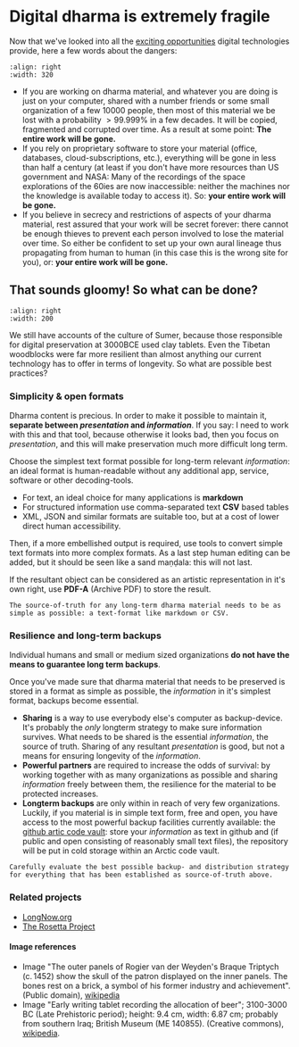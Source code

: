 # Digital dharma is extremely fragile

Now that we've looked into all the [exciting opportunities](computational_dharma.ipynb) digital technologies provide, here a few words about the dangers:

```{image} https://upload.wikimedia.org/wikipedia/commons/7/72/Braque_Family_Triptych_closed_WGA.jpg
:align: right
:width: 320
```
- If you are working on dharma material, and whatever you are doing is just on your computer, shared with a number friends or some small organization of a few $10000$ people, then most of this material we be lost with a probability $>99.999 \%$ in a few decades. It will be copied, fragmented and corrupted over time. As a result at some point: **The entire work will be gone.**
- If you rely on proprietary software to store your material (office, databases, cloud-subscriptions, etc.), everything will be gone in less than half a century (at least if you don't have more resources than US government and NASA: Many of the recordings of the space explorations of the 60ies are now inaccessible: neither the machines nor the knowledge is available today to access it). So: **your entire work will be gone.**
- If you believe in secrecy and restrictions of aspects of your dharma material, rest assured that your work will be secret forever: there cannot be enough thieves to prevent each person involved to lose the material over time. So either be confident to set up your own aural lineage thus propagating from human to human (in this case this is the wrong site for you), or: **your entire work will be gone.**

## That sounds gloomy! So what can be done?

```{image} https://upload.wikimedia.org/wikipedia/commons/b/bc/Early_writing_tablet_recording_the_allocation_of_beer.jpg
:align: right
:width: 200
```

We still have accounts of the culture of Sumer, because those responsible for digital preservation at 3000BCE used clay tablets. Even the Tibetan woodblocks were far more resilient than almost anything our current technology has to offer in terms of longevity. So what are possible best practices?

### Simplicity & open formats

Dharma content is precious. In order to make it possible to maintain it, **separate between _presentation_ and _information_**. If you say: I need to work with this and that tool, because otherwise it looks bad, then you focus on _presentation_, and this will make preservation much more difficult long term.

Choose the simplest text format possible for long-term relevant _information_: an ideal format is human-readable without any additional app, service, software or other decoding-tools.

- For text, an ideal choice for many applications is **markdown**
- For structured information use comma-separated text **CSV** based tables
- XML, JSON and similar formats are suitable too, but at a cost of lower direct human accessibility.

Then, if a more embellished output is required, use tools to convert simple text formats into more complex formats. As a last step human editing can be added, but it should be seen like a sand maṇḍala: this will not last.

If the resultant object can be considered as an artistic representation in it's own right, use **PDF-A** (Archive PDF) to store the result.

```{note}
The source-of-truth for any long-term dharma material needs to be as simple as possible: a text-format like markdown or CSV.
```

### Resilience and long-term backups

Individual humans and small or medium sized organizations **do not have the means to guarantee long term backups**.

Once you've made sure that dharma material that needs to be preserved is stored in a format as simple as possible, the _information_ in it's simplest format, backups become essential.

- **Sharing** is a way to use everybody else's computer as backup-device. It's probably the _only_ longterm strategy to make sure information survives. What needs to be shared is the essential _information_, the source of truth. Sharing of any resultant _presentation_ is good, but not a means for ensuring longevity of the _information_.
- **Powerful partners** are required to increase the odds of survival: by working together with as many organizations as possible and sharing _information_ freely between them, the resilience for the material to be protected increases.
- **Longterm backups** are only within in reach of very few organizations. Luckily, if you material is in simple text form, free and open, you have access to the most powerful backup facilities currently available: the [github artic code vault](https://archiveprogram.github.com/): store your _information_ as text in github and (if public and open consisting of reasonably small text files), the repository will be put in cold storage within an Arctic code vault.

```{note}
Carefully evaluate the best possible backup- and distribution strategy for everything that has been established as source-of-truth above.
```

### Related projects

 - [LongNow.org](https://longnow.org/)
 - [The Rosetta Project](https://rosettaproject.org/)
 
#### Image references

* Image "The outer panels of Rogier van der Weyden's Braque Triptych (c. 1452) show the skull of the patron displayed on the inner panels. The bones rest on a brick, a symbol of his former industry and achievement". (Public domain), [wikipedia](https://en.wikipedia.org/wiki/Memento_mori#/media/File:Braque_Family_Triptych_closed_WGA.jpg)
* Image "Early writing tablet recording the allocation of beer"; 3100-3000 BC (Late Prehistoric period); height: 9.4 cm, width: 6.87 cm; probably from southern Iraq; British Museum (ME 140855). (Creative commons), [wikipedia](https://commons.wikimedia.org/wiki/File:Early_writing_tablet_recording_the_allocation_of_beer.jpg). 
